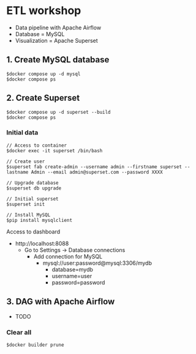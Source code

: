 # ETL workshop
* Data pipeline with Apache Airflow
* Database = MySQL
* Visualization = Apache Superset


## 1. Create MySQL database
```
$docker compose up -d mysql
$docker compose ps
```

## 2. Create Superset
```
$docker compose up -d superset --build
$docker compose ps
```

### Initial data
```
// Access to container
$docker exec -it superset /bin/bash

// Create user
$superset fab create-admin --username admin --firstname superset --lastname Admin --email admin@superset.com --password XXXX

// Upgrade database
$superset db upgrade

// Initial superset
$superset init

// Install MySQL
$pip install mysqlclient
```

Access to dashboard
* http://localhost:8088
  * Go to Settings -> Database connections
    * Add connection for MySQL
      * mysql://user:password@mysql:3306/mydb
        * database=mydb
        * username=user
        * password=password


## 3. DAG with Apache Airflow
* TODO




### Clear all
```
$docker builder prune
```